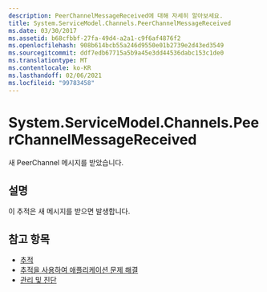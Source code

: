 ```yaml
---
description: PeerChannelMessageReceived에 대해 자세히 알아보세요.
title: System.ServiceModel.Channels.PeerChannelMessageReceived
ms.date: 03/30/2017
ms.assetid: b68cfbbf-27fa-49d4-a2a1-c9f6af4876f2
ms.openlocfilehash: 908b614bcb55a246d9550e01b2739e2d43ed3549
ms.sourcegitcommit: ddf7edb67715a5b9a45e3dd44536dabc153c1de0
ms.translationtype: MT
ms.contentlocale: ko-KR
ms.lasthandoff: 02/06/2021
ms.locfileid: "99783458"
---
```

# <a name="systemservicemodelchannelspeerchannelmessagereceived"></a>System.ServiceModel.Channels.PeerChannelMessageReceived

새 PeerChannel 메시지를 받았습니다.  
  
## <a name="description"></a>설명  

 이 추적은 새 메시지를 받으면 발생합니다.  
  
## <a name="see-also"></a>참고 항목

- [추적](index.md)
- [추적을 사용하여 애플리케이션 문제 해결](using-tracing-to-troubleshoot-your-application.md)
- [관리 및 진단](../index.md)
